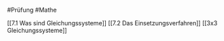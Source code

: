 #Prüfung #Mathe 

[[7.1 Was sind Gleichungssysteme]]
[[7.2 Das Einsetzungsverfahren]]
[[3x3 Gleichungssysteme]]
